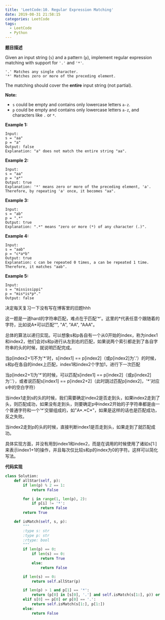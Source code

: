 ```yaml
---
title: 'LeetCode:10. Regular Expression Matching'
date: 2019-08-31 21:58:15
categories: LeetCode
tags:
  - LeetCode
  - Python
---
```


**题目描述**

Given an input string (`s`) and a pattern (`p`), implement regular expression matching with support for `'.'` and `'*'`.

```
'.' Matches any single character.
'*' Matches zero or more of the preceding element.
```

The matching should cover the **entire** input string (not partial).

**Note:**

- `s` could be empty and contains only lowercase letters `a-z`.
- `p` could be empty and contains only lowercase letters `a-z`, and characters like `.` or `*`.

**Example 1:**

```
Input:
s = "aa"
p = "a"
Output: false
Explanation: "a" does not match the entire string "aa".
```

**Example 2:**

```
Input:
s = "aa"
p = "a*"
Output: true
Explanation: '*' means zero or more of the preceding element, 'a'. Therefore, by repeating 'a' once, it becomes "aa".
```

**Example 3:**

```
Input:
s = "ab"
p = ".*"
Output: true
Explanation: ".*" means "zero or more (*) of any character (.)".
```

**Example 4:**

```
Input:
s = "aab"
p = "c*a*b"
Output: true
Explanation: c can be repeated 0 times, a can be repeated 1 time. Therefore, it matches "aab".
```

**Example 5:**

```
Input:
s = "mississippi"
p = "mis*is*p*."
Output: false
```

<!--more-->



决定每天复习一下没有写在博客里的旧题hhh



这一题是一道hard的字符串匹配，难点在于匹配'*'。这里的\*代表任意个跟随着的字符，比如说A\*可以匹配"", "A", "AA", "AAA"。

总体的算法以递归实现。可以想象s和p各自有一个从0开始的index，称为index1和index2，他们会对s和p进行从左到右的匹配，如果说两个索引都走到了各自字符串的头的时候，就说明匹配完成。

当p[index2+1]不为'*'时，s[index1] == p[index2]（或p[index2]为'.'）的时候，s和p在各自的index上匹配，index1和index2个字加1，进行下一次匹配

当p[index2+1]为'*'的时候，可以匹配s[index1] == p[index2]（或p[index2]为'.'），或者说匹配s[index1] == p[index2+2]（此时跳过匹配p[index2]，'\*'对应s中的空白字符）

当index1走到s的头的时候，我们需要确定index2是否走到头，如果index2走到了头，则匹配成功，如果没有走到头，则要确定p中index2开始的子字符串都是由一个普通字符和一个'\*'交替组成的，如"A\*\.\*C\*"，如果是这样的话也是匹配成功，反之失败。

当index2走到p的头的时候，直接判断index1是否走到头，如果走到了就匹配成功。



具体实现方面，并没有用到index1和index2，而是在调用的时候使用了诸如s[1:]来表示index1+1的操作，并且每次仅比较s和p的index为0的字符。这样可以简化写法。



**代码实现**

```python
class Solution:
    def allStar(self, p):
        if len(p) % 2 == 1:
            return False

        for i in range(1, len(p), 2):
            if p[i] != '*':
                return False
        return True

    def isMatch(self, s, p):
        """
        :type s: str
        :type p: str
        :rtype: bool
        """
        if len(p) == 0:
            if len(s) == 0:
                return True
            else:
                return False

        if len(s) == 0:
            return self.allStar(p)

        if len(p) > 1 and p[1] == '*':
            return (p[0] in [s[0], '.'] and self.isMatch(s[1:], p)) or self.isMatch(s, p[2:])
        elif s[0] == p[0] or p[0] == '.':
            return self.isMatch(s[1:], p[1:])
        else:
            return False

```

